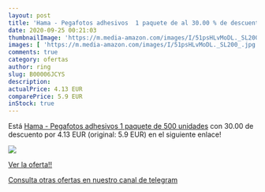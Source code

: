 ```yaml
---
layout: post
title: 'Hama - Pegafotos adhesivos  1 paquete de al 30.00 % de descuento'
date: 2020-09-25 00:21:03
thumbnailImage: 'https://m.media-amazon.com/images/I/51psHLvMoDL._SL200_.jpg'
images: [ 'https://m.media-amazon.com/images/I/51psHLvMoDL._SL200_.jpg' ]
comments: true
category: ofertas
author: ring
slug: B00006JCYS
description:
actualPrice: 4.13 EUR
comparePrice: 5.9 EUR
inStock: true
---
```


Está [Hama - Pegafotos adhesivos  1 paquete de 500 unidades](https://www.amazon.com/dp/B00006JCYS/?tag=redken08-20) con 30.00 de descuento por 4.13 EUR (original: 5.9 EUR) en el siguiente enlace!

[![](https://m.media-amazon.com/images/I/51psHLvMoDL._SL200_.jpg)](https://www.amazon.com/dp/B00006JCYS/?tag=redken08-20)

[Ver la oferta!!](https://www.amazon.com/dp/B00006JCYS/?tag=redken08-20)

[Consulta otras ofertas en nuestro canal de telegram](https://t.me/s/ofertas25)
